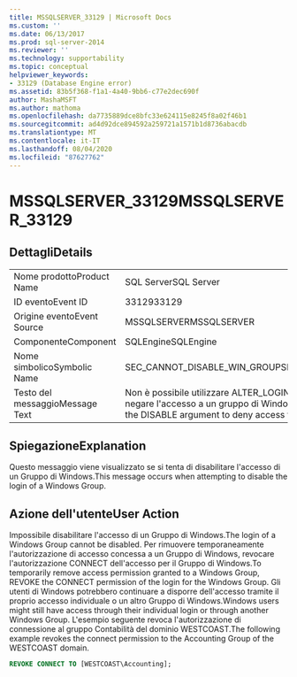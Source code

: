 ```yaml
---
title: MSSQLSERVER_33129 | Microsoft Docs
ms.custom: ''
ms.date: 06/13/2017
ms.prod: sql-server-2014
ms.reviewer: ''
ms.technology: supportability
ms.topic: conceptual
helpviewer_keywords:
- 33129 (Database Engine error)
ms.assetid: 83b5f368-f1a1-4a40-9bb6-c77e2dec690f
author: MashaMSFT
ms.author: mathoma
ms.openlocfilehash: da7735889dce8bfc33e624115e8245f8a02f46b1
ms.sourcegitcommit: ad4d92dce894592a259721a1571b1d8736abacdb
ms.translationtype: MT
ms.contentlocale: it-IT
ms.lasthandoff: 08/04/2020
ms.locfileid: "87627762"
---
```

# <a name="mssqlserver_33129"></a><span data-ttu-id="c2630-102">MSSQLSERVER_33129</span><span class="sxs-lookup"><span data-stu-id="c2630-102">MSSQLSERVER_33129</span></span>
    
## <a name="details"></a><span data-ttu-id="c2630-103">Dettagli</span><span class="sxs-lookup"><span data-stu-id="c2630-103">Details</span></span>  
  
|||  
|-|-|  
|<span data-ttu-id="c2630-104">Nome prodotto</span><span class="sxs-lookup"><span data-stu-id="c2630-104">Product Name</span></span>|<span data-ttu-id="c2630-105">SQL Server</span><span class="sxs-lookup"><span data-stu-id="c2630-105">SQL Server</span></span>|  
|<span data-ttu-id="c2630-106">ID evento</span><span class="sxs-lookup"><span data-stu-id="c2630-106">Event ID</span></span>|<span data-ttu-id="c2630-107">33129</span><span class="sxs-lookup"><span data-stu-id="c2630-107">33129</span></span>|  
|<span data-ttu-id="c2630-108">Origine evento</span><span class="sxs-lookup"><span data-stu-id="c2630-108">Event Source</span></span>|<span data-ttu-id="c2630-109">MSSQLSERVER</span><span class="sxs-lookup"><span data-stu-id="c2630-109">MSSQLSERVER</span></span>|  
|<span data-ttu-id="c2630-110">Componente</span><span class="sxs-lookup"><span data-stu-id="c2630-110">Component</span></span>|<span data-ttu-id="c2630-111">SQLEngine</span><span class="sxs-lookup"><span data-stu-id="c2630-111">SQLEngine</span></span>|  
|<span data-ttu-id="c2630-112">Nome simbolico</span><span class="sxs-lookup"><span data-stu-id="c2630-112">Symbolic Name</span></span>|<span data-ttu-id="c2630-113">SEC_CANNOT_DISABLE_WIN_GROUP</span><span class="sxs-lookup"><span data-stu-id="c2630-113">SEC_CANNOT_DISABLE_WIN_GROUP</span></span>|  
|<span data-ttu-id="c2630-114">Testo del messaggio</span><span class="sxs-lookup"><span data-stu-id="c2630-114">Message Text</span></span>|<span data-ttu-id="c2630-115">Non è possibile utilizzare ALTER_LOGIN con l'argomento DISABLE per negare l'accesso a un gruppo di Windows.</span><span class="sxs-lookup"><span data-stu-id="c2630-115">Cannot use ALTER_LOGIN with the DISABLE argument to deny access to a Windows group.</span></span>|  
  
## <a name="explanation"></a><span data-ttu-id="c2630-116">Spiegazione</span><span class="sxs-lookup"><span data-stu-id="c2630-116">Explanation</span></span>  
 <span data-ttu-id="c2630-117">Questo messaggio viene visualizzato se si tenta di disabilitare l'accesso di un Gruppo di Windows.</span><span class="sxs-lookup"><span data-stu-id="c2630-117">This message occurs when attempting to disable the login of a Windows Group.</span></span>  
  
## <a name="user-action"></a><span data-ttu-id="c2630-118">Azione dell'utente</span><span class="sxs-lookup"><span data-stu-id="c2630-118">User Action</span></span>  
 <span data-ttu-id="c2630-119">Impossibile disabilitare l'accesso di un Gruppo di Windows.</span><span class="sxs-lookup"><span data-stu-id="c2630-119">The login of a Windows Group cannot be disabled.</span></span> <span data-ttu-id="c2630-120">Per rimuovere temporaneamente l'autorizzazione di accesso concessa a un Gruppo di Windows, revocare l'autorizzazione CONNECT dell'accesso per il Gruppo di Windows.</span><span class="sxs-lookup"><span data-stu-id="c2630-120">To temporarily remove access permission granted to a Windows Group, REVOKE the CONNECT permission of the login for the Windows Group.</span></span> <span data-ttu-id="c2630-121">Gli utenti di Windows potrebbero continuare a disporre dell'accesso tramite il proprio accesso individuale o un altro Gruppo di Windows.</span><span class="sxs-lookup"><span data-stu-id="c2630-121">Windows users might still have access through their individual login or through another Windows Group.</span></span> <span data-ttu-id="c2630-122">L'esempio seguente revoca l'autorizzazione di connessione al gruppo Contabilità del dominio WESTCOAST.</span><span class="sxs-lookup"><span data-stu-id="c2630-122">The following example revokes the connect permission to the Accounting Group of the WESTCOAST domain.</span></span>  
  
```sql  
REVOKE CONNECT TO [WESTCOAST\Accounting];  
```  
  
  
